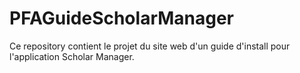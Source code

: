 # PFAGuideScholarManager
Ce repository contient le projet du site web d'un guide d'install pour l'application Scholar Manager.
